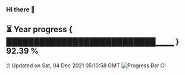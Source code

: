 ### Hi there 👋
⏳ Year progress { ███████████████████████████▁▁▁ } 92.39 %
---
⏰ Updated on Sat, 04 Dec 2021 05:10:58 GMT
![Progress Bar CI](https://github.com/liununu/liununu/workflows/Progress%20Bar%20CI/badge.svg)

